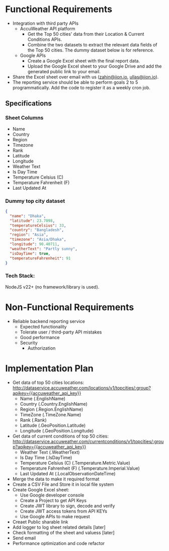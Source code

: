 # Functional Requirements
* Integration with third party APIs
  * AccuWeather API platform
    * Get the Top 50 cities' data from their Location & Current Conditions APIs.
    * Combine the two datasets to extract the relevant data fields of the Top 50 cities. The dummy dataset below is for reference. 
  * Google APIs
    * Create a Google Excel sheet with the final report data.
    * Upload the Google Excel sheet to your Google Drive and add the generated public link to your email.
* Share the Excel sheet over email with us (zahin@iion.io, ullas@iion.io). 
* The reporting service should be able to perform goals 2 to 5 programmatically. Add the code to register it as a weekly cron job.

## Specifications

### Sheet Columns
* Name	
* Country	
* Region
* Timezone
* Rank	
* Latitude	
* Longitude	
* Weather Text	
* Is Day Time	
* Temperature Celsius (C)	
* Temperature Fahrenheit (F)	
* Last Updated At

### Dummy top city dataset
```json
{
  "name": "Dhaka",
  "latitude": 23.7098,
  "temperatureCelsius": 33,
  "country": "Bangladesh",
  "region": "Asia",
  "timezone": "Asia/Dhaka",
  "longitude": 90.40711,
  "weatherText": "Partly sunny",
  "isDayTime": true,
  "temperatureFahrenheit": 91
}
```
### Tech Stack: 
NodeJS v22+ (no framework/library is used).

# Non-Functional Requirements
* Reliable backend reporting service
  * Expected functionality 
  * Tolerate user / third-party API mistakes
  * Good performance
  * Security
    * Authorization

# Implementation Plan
* Get data of top 50 cities locations: http://dataservice.accuweather.com/locations/v1/topcities/:group?apikey={{accuweather_api_key}}
  * Name (.EnglishName)
  * Country (.Country.EnglishName)
  * Region (.Region.EnglishName)
  * TimeZone (.TimeZone.Name)
  * Rank (.Rank)
  * Latitude (.GeoPosition.Latitude)
  * Longitude (.GeoPosition.Longitude)
* Get data of current conditions of top 50 cities: http://dataservice.accuweather.com/currentconditions/v1/topcities/:group?apikey={{accuweather_api_key}}
  * Weather Text (.WeatherText)
  * Is Day Time (.IsDayTime)
  * Temperature Celsius (C) (.Temperature.Metric.Value)
  * Temperature Fahrenheit (F)	(.Temperature.Imperial.Value)
  * Last Updated At (.LocalObservationDateTime)
* Merge the data to make it required format
* Create a CSV File and Store it in local file system
* Create Google Excel sheet:
  * Use Google developer console 
  * Create a Project to get API Keys
  * Create JWT library to sign, decode and verify
  * Create JWT access tokens from API KEYs
  * Use Google APIs to make request
* Creaet Public sharable link
* Add logger to log sheet related details [later]
* Check formatting of the sheet and valuess [later]
* Send email
* Performance optimization and code refactor